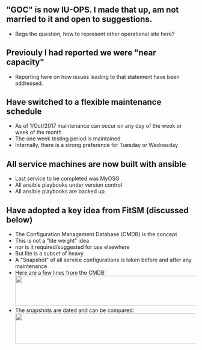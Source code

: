 ## "GOC" is now IU-OPS. I made that up, am not married to it and open to suggestions.
   * Begs the question, how to represent other operational site here?
   
## Previouly I had reported we were "near capacity"
   * Reporting here on how issues leading to that statement have been addressed.
   
## Have switched to a flexible maintenance schedule
   * As of 1/Oct/2017 maintenance can occur on any day of the week or week of the month
   * The one week testing period is maintained
   * Internally, there is a strong preference for Tuesday or Wednesday
   
## All service machines are now built with ansible
   * Last service to be completed was MyOSG
   * All ansible playbooks under version control
   * All ansible playbooks are backed up
   
## Have adopted a key idea from FitSM (discussed below)
   * The Configuration Management Database (CMDB) is the concept
   * This is not a "lite weight" idea
   * nor is it required/suggested for use elsewhere
   * But lite is a subset of heavy
   * A "Snapshot" of all service configurations is taken before and after any maintenance
   * Here are a few lines from the CMDB:
<img src="http://steige.grid.iu.edu/steige/snapshot.png" width='630' height='80'  /><br>
   * The snapshots are dated and can be compared:
<img src="http://steige.grid.iu.edu/steige/delta.png" width='630' height='80'  /><br>
